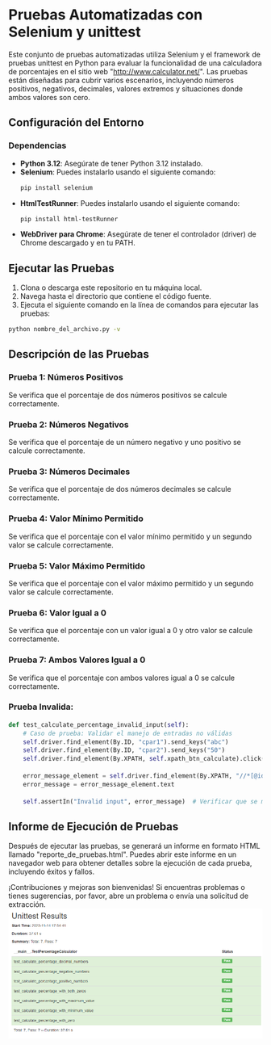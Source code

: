 # Pruebas Automatizadas con Selenium y unittest

Este conjunto de pruebas automatizadas utiliza Selenium y el framework de pruebas unittest en Python para evaluar la funcionalidad de una calculadora de porcentajes en el sitio web "http://www.calculator.net/". Las pruebas están diseñadas para cubrir varios escenarios, incluyendo números positivos, negativos, decimales, valores extremos y situaciones donde ambos valores son cero.

## Configuración del Entorno

### Dependencias
- **Python 3.12**: Asegúrate de tener Python 3.12 instalado.
- **Selenium**: Puedes instalarlo usando el siguiente comando:
  ```bash
  pip install selenium
  ```
- **HtmlTestRunner**: Puedes instalarlo usando el siguiente comando:
  ```bash
  pip install html-testRunner
  ```
- **WebDriver para Chrome**: Asegúrate de tener el controlador (driver) de Chrome descargado y en tu PATH.

## Ejecutar las Pruebas

1. Clona o descarga este repositorio en tu máquina local.
2. Navega hasta el directorio que contiene el código fuente.
3. Ejecuta el siguiente comando en la línea de comandos para ejecutar las pruebas:
  ```bash
  python nombre_del_archivo.py -v
  ```

## Descripción de las Pruebas

### Prueba 1: Números Positivos
Se verifica que el porcentaje de dos números positivos se calcule correctamente.

### Prueba 2: Números Negativos
Se verifica que el porcentaje de un número negativo y uno positivo se calcule correctamente.

### Prueba 3: Números Decimales
Se verifica que el porcentaje de dos números decimales se calcule correctamente.

### Prueba 4: Valor Mínimo Permitido
Se verifica que el porcentaje con el valor mínimo permitido y un segundo valor se calcule correctamente.

### Prueba 5: Valor Máximo Permitido
Se verifica que el porcentaje con el valor máximo permitido y un segundo valor se calcule correctamente.

### Prueba 6: Valor Igual a 0
Se verifica que el porcentaje con un valor igual a 0 y otro valor se calcule correctamente.

### Prueba 7: Ambos Valores Igual a 0
Se verifica que el porcentaje con ambos valores igual a 0 se calcule correctamente.

### Prueba Invalida:
```python
def test_calculate_percentage_invalid_input(self):
    # Caso de prueba: Validar el manejo de entradas no válidas
    self.driver.find_element(By.ID, "cpar1").send_keys("abc")
    self.driver.find_element(By.ID, "cpar2").send_keys("50")
    self.driver.find_element(By.XPATH, self.xpath_btn_calculate).click()

    error_message_element = self.driver.find_element(By.XPATH, "//*[@id='content']/p[2]/font")
    error_message = error_message_element.text

    self.assertIn("Invalid input", error_message)  # Verificar que se muestre un mensaje de error por entrada no válida
```

## Informe de Ejecución de Pruebas

Después de ejecutar las pruebas, se generará un informe en formato HTML llamado "reporte_de_pruebas.html". Puedes abrir este informe en un navegador web para obtener detalles sobre la ejecución de cada prueba, incluyendo éxitos y fallos.

¡Contribuciones y mejoras son bienvenidas! Si encuentras problemas o tienes sugerencias, por favor, abre un problema o envía una solicitud de extracción.
![Texto Alternativo](screenshots/last_test_result.png)

